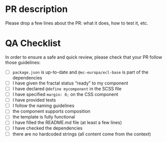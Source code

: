# PR description

Please drop a few lines about the PR: what it does, how to test it, etc.

# QA Checklist

In order to ensure a safe and quick review, please check that your PR follow those guidelines:

- [ ] `package.json` is up-to-date and `@ec-europa/ecl-base` is part of the dependencies
- [ ] I have given the fractal status “ready” to my component
- [ ] I have declared `@define mycomponent` in the SCSS file
- [ ] I have specified `margin: 0;` on the CSS component
- [ ] I have provided tests
- [ ] I follow the naming guidelines
- [ ] the component supports composition
- [ ] the template is fully functional
- [ ] I have filled the README.md file (at least a few lines)
- [ ] I have checked the dependencies
- [ ] there are no hardcoded strings (all content come from the context)

